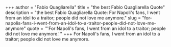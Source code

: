 +++
author = "Fabio Quagliarella"
title = "the best Fabio Quagliarella Quote"
description = "the best Fabio Quagliarella Quote: For Napoli's fans, I went from an idol to a traitor; people did not love me anymore."
slug = "for-napolis-fans-i-went-from-an-idol-to-a-traitor-people-did-not-love-me-anymore"
quote = '''For Napoli's fans, I went from an idol to a traitor; people did not love me anymore.'''
+++
For Napoli's fans, I went from an idol to a traitor; people did not love me anymore.
